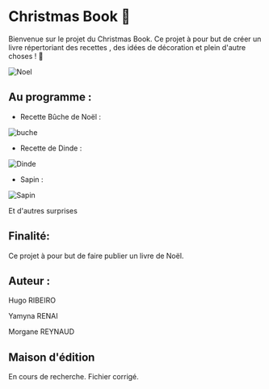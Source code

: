 # Christmas Book 🎅

Bienvenue sur le projet du Christmas Book. Ce projet à pour but de créer un livre répertoriant des recettes , des idées de décoration et plein d'autre choses ! 🎄

![Noel](https://www.deco.fr/sites/default/files/styles/width_880/public/2020-06/shutterstock_65202916.jpg?itok=Od13V9YC)

## Au programme :

- Recette Bûche de Noël :


![buche](https://files.meilleurduchef.com/mdc/photo/recette/buche-trois-chocolats/buche-trois-chocolats-1200.jpg)

- Recette de Dinde :


![Dinde](https://img-3.journaldesfemmes.fr/UYWyLSnRY8rkYK1E7CqC1RzSOGM=/1500x/smart/47d7643c48ee477eabd8abe77bd2822f/ccmcms-jdf/20693763.jpg)

- Sapin :

![Sapin](https://cache.marieclaire.fr/data/fichiers/1eb/sapin-rouge-et-or.jpg)

Et d'autres surprises

## Finalité: 

Ce projet à pour but de faire publier un livre de Noël.

## Auteur :

Hugo RIBEIRO

Yamyna RENAI

Morgane REYNAUD

## Maison d'édition 

En cours de recherche.
Fichier corrigé.
